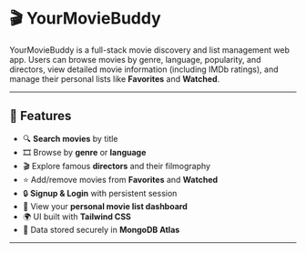 # 🎬 YourMovieBuddy

YourMovieBuddy is a full-stack movie discovery and list management web app. Users can browse movies by genre, language, popularity, and directors, view detailed movie information (including IMDb ratings), and manage their personal lists like **Favorites** and **Watched**.

---



## 🚀 Features

- 🔍 **Search movies** by title
- 🎞️ Browse by **genre** or **language**
- 🎬 Explore famous **directors** and their filmography
- ⭐ Add/remove movies from **Favorites** and **Watched**
- 🔒 **Signup & Login** with persistent session
- 🎯 View your **personal movie list dashboard**
- 🌍 UI built with **Tailwind CSS**
- 💾 Data stored securely in **MongoDB Atlas**

---



